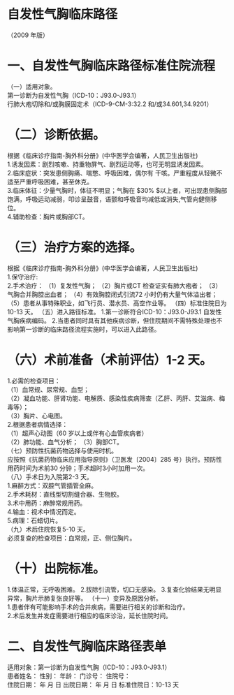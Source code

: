 # 自发性气胸临床路径  
（2009 年版）  
# 一、自发性气胸临床路径标准住院流程  
（一）适用对象。  
第一诊断为自发性气胸（ICD-10：J93.0-J93.1）  
行肺大疱切除和/或胸膜固定术（ICD-9-CM-3:32.2 和/或34.601,34.9201）  
# （二）诊断依据。  
根据《临床诊疗指南-胸外科分册》(中华医学会编著，人民卫生出版社)  
1.诱发因素：剧烈咳嗽、持重物屏气、剧烈运动等，也可无明显诱发因素。  
2.临床症状：突发患侧胸痛、喘憋、呼吸困难，偶尔有 干咳。严重程度从轻微不适至严重呼吸困难，甚至休克。  
3.临床体征：少量气胸时，体征不明显；气胸在 $30\% $以上者，可出现患侧胸部饱满，呼吸运动减弱，叩诊呈鼓音，语颤和呼吸音均减低或消失,气管向健侧移位。  
4.辅助检查：胸片或胸部CT。  
# （三）治疗方案的选择。  
根据《临床诊疗指南-胸外科分册》(中华医学会编著，人民卫生出版社)  
1.保守治疗:  
2.手术治疗： （1）复发性气胸； （2）胸片或CT 检查证实有肺大疱者； （3）气胸合并胸腔出血者； （4）有效胸腔闭式引流72 小时仍有大量气体溢出者； （5）患者从事特殊职业，如飞行员、潜水员、高空作业等。 （四）标准住院日为10-13 天。 （五）进入路径标准。 1.第一诊断符合ICD-10：J93.0-J93.1 自发性气胸疾病编码。 2.当患者同时具有其他疾病诊断，但住院期间不需特殊处理也不影响第一诊断的临床路径流程实施时，可以进入此路径。  
# （六）术前准备（术前评估）1-2 天。  
1.必需的检查项目：  
（1）血常规、尿常规、血型；  
（2）凝血功能、肝肾功能、电解质、感染性疾病筛查（乙肝、丙肝、艾滋病、梅毒等）；  
（3）胸片、心电图。  
2.根据患者病情选择：  
（1）超声心动图（60 岁以上或伴有心血管疾病者）  
（2）肺功能、血气分析； （3）胸部CT。  
（七）预防性抗菌药物选择与使用时机。  
应按照《抗菌药物临床应用指导原则》（卫医发〔2004〕285 号）执行。预防性用药时间为术前30 分钟；手术超时3小时加用一次。  
（八）手术日为入院第2-3 天。  
1.麻醉方式：双腔气管插管全麻。  
2.手术耗材：直线型切割缝合器、生物胶。  
3.术中用药：麻醉常规用药。  
4.输血：视术中情况而定。  
5.病理：石蜡切片。  
（九）术后住院恢复5-10 天。  
必须复查的检查项目：血常规，正、侧位胸片。  
# （十）出院标准。  
1.体温正常，无呼吸困难。 2.拔除引流管，切口无感染。 3.复查化验结果无明显异常，胸片示肺复张良好等。  （十一）变异及原因分析。  
1.患者伴有可能影响手术的合并疾病，需要进行相关的诊断和治疗。  
2.术后发生并发症需要进行相应的临床诊治，延长住院时间。  
# 二、自发性气胸临床路径表单  
适用对象：第一诊断为自发性气胸（ICD-10：J93.0-J93.1）  
患者姓名：           性别：    年龄：    门诊号：       住院号：  
住院日期：   年  月  日    出院日期：   年  月   日     标准住院日：10-13 天  
